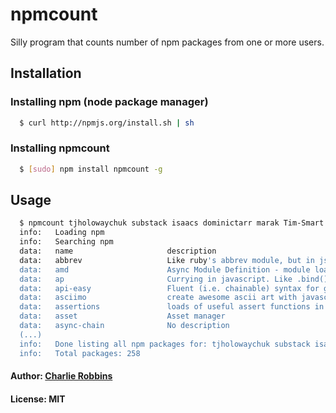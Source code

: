 # npmcount

Silly program that counts number of npm packages from one or more users.

## Installation

### Installing npm (node package manager)
``` bash
  $ curl http://npmjs.org/install.sh | sh
```

### Installing npmcount
``` bash
  $ [sudo] npm install npmcount -g
```

## Usage

``` bash
  $ npmcount tjholowaychuk substack isaacs dominictarr marak Tim-Smart felixge indexzero
  info:   Loading npm
  info:   Searching npm
  data:   name                     description                                   maintainers                           
  data:   abbrev                   Like ruby's abbrev module, but in js          =isaacs                               
  data:   amd                      Async Module Definition - module loader/...   =dominictarr                          
  data:   ap                       Currying in javascript. Like .bind() wit...   =substack                             
  data:   api-easy                 Fluent (i.e. chainable) syntax for gener...   =indexzero                            
  data:   asciimo                  create awesome ascii art with javascript...   =marak                                
  data:   assertions               loads of useful assert functions in one ...   =dominictarr                          
  data:   asset                    Asset manager                                 =tjholowaychuk                        
  data:   async-chain              No description                                =dominictarr                          
  (...)                           
  info:   Done listing all npm packages for: tjholowaychuk substack isaacs dominictarr marak Tim-Smart felixge indexzero
  info:   Total packages: 258
```

#### Author: [Charlie Robbins](http://nodejitsu.com)
#### License: MIT